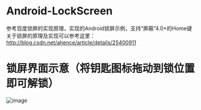 Android-LockScreen
==================

参考百度锁屏的实现原理，实现的Android锁屏示例，支持“屏蔽”4.0+的Home键
关于锁屏的原理及实现可以参考这里：http://blog.csdn.net/ahence/article/details/25400911

锁屏界面示意（将钥匙图标拖动到锁位置即可解锁）
=============================================

 ![image](https://github.com/aspook/Android-LockScreen/raw/master/screenshot/android_lock_screen.png)
